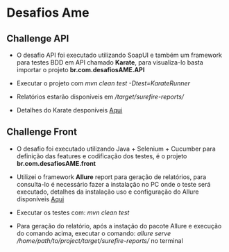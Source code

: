 # Desafios Ame

## Challenge API

- O desafio API foi executado utilizando SoapUI e também um framework para testes BDD em API chamado **Karate**, para visualiza-lo basta importar o projeto **br.com.desafiosAME.API**
- Executar o projeto com _mvn clean test -Dtest=KarateRunner_

- Relatórios estarão disponíveis em _/target/surefire-reports/_

- Detalhes do Karate desponíveis [Aqui](https://github.com/intuit/karate)

## Challenge Front

- O desafio foi executado utilizando Java + Selenium + Cucumber para definição das features e codificação dos testes, é o projeto **br.com.desafiosAME.front**

- Utilizei o framework **Allure** report para geração de relatórios, para consulta-lo é necessário fazer a instalação no PC onde o teste será executado, detalhes da instalação uso e configuração do Allure disponíveis [Aqui](https://docs.qameta.io/allure/#_installing_a_commandline)

- Executar os testes com: _mvn clean test_

- Para geração do relatório, após a instação do pacote Allure e execução do comando acima, executar o comando: _allure serve /home/path/to/project/target/surefire-reports/_ no terminal


